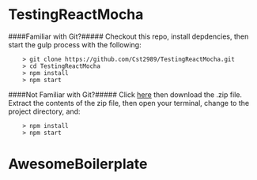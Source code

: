 # TestingReactMocha

####Familiar with Git?#####
Checkout this repo, install depdencies, then start the gulp process with the following:

```
	> git clone https://github.com/Cst2989/TestingReactMocha.git
	> cd TestingReactMocha
	> npm install
	> npm start
```

####Not Familiar with Git?#####
Click [here](https://github.com/Cst2989/TestingReactMocha) then download the .zip file.  Extract the contents of the zip file, then open your terminal, change to the project directory, and:

```
	> npm install
	> npm start
```
# AwesomeBoilerplate
